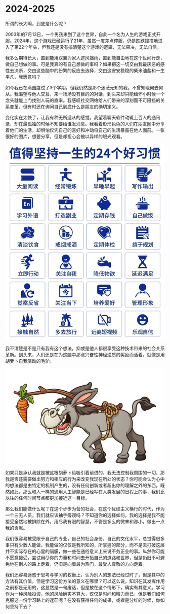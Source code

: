 # 2024-2025

所谓的长大啊，到底是什么呢？

2003年的7月13日，一个男孩来到了这个世界，自此一个名为人生的游戏正式开服。2024年，这个游戏已经运行了21年，虽然一度差点停服，仍是跌跌撞撞地进入了第22个年头，但我还是没有搞清楚这个游戏的逻辑，无法果决，无法自信。

我多么期待长大，直到能用双翼为家人遮风挡雨，直到能自由地在这个世间行走，做自己想做的事。可是我真的有自己想做的事吗？如果把这一切交由我最厌恶的感性去决断，交由这些脑中的纷繁的反应去选择，交由这安安稳稳的柴米油盐和一生平凡，我愿意吗？

如今我已在燕园度过了3个学期，但我仍然是那个迷茫无知的我，不曾知晓何去何从。我渴望与他人交互，来一场场没有目的的对话，到头来却只能缅怀小时候一个念头就能上门找别人玩的直率。我感叹社交网络给人们带来的深刻而不可阻挡的关系变革，但有时还在询问自己到底什么是朋友的确切定义。

变化实在太快了，让我有种无所适从的感觉。我望着聊天软件动辄上百人的通讯录，却在最孤独的时候不知要给谁发消息。我看着形形色色的人们在朋友圈中分享着他们的生活，却惧怕仅凭自己的喜好和冲动将自己的生活暴露在他人面前。一张很好的图片，想要分享，但是却担心会被以异样的眼光观看。

![1](年终总结.assets/1.jpg)

我不清楚是不是只有我有这个想法，抑或是他人都很享受这种技术带来的社会关系革新。到头来，人们还是在为这脑中那点兴奋性神经递质的奖励而活着，就像是用胡萝卜自我驱动的毛驴。

![2](年终总结.assets/2.jpeg)

如果只是承认我就是被这根胡萝卜给吸引着前进的，我无法控制我周围的一切，那我是否还需要做出努力和相应的行为来改变我现在所处的状态？你可能会认为心中的想法都是由特定的机制产生的，没有任何创新或者超出你的理解之外的东西。既然如此，那么和人一样的通用人工智能是已经写在人类发展的日程上的事，我们比以往的任何时间节点都更加接近这一目标。

那么我们能做什么呢？在这个步步为营的社会，在这个优绩主义横行的时代，作为一个三无人员，我们就应该袖手旁观吗？不知道你的选择如何，我的选择是我不能接受全然地被排除在外，用尽我有限的智慧，不管是多么的微末和渺小，做出一点我的贡献。

我们很容易被受限于自己的专业，自己的社会身份，自己的文化水平，总觉得很多事只有少数人能做，我能做的仅仅是我所知的，所掌握的部分，而不是去打破这层并不实际存在的心里的隔膜，做一些在通俗意义上来说不务正业的事。纵然你可能不愿意接受，尝试用尽你的力量和时间去开拓自己的道路和世界，但是仍旧不可避免地在别人的路上走着，仍旧是向着最为热门，最受人尊敬的方向走着。

我们还容易迷惑于思考与学习的权衡上，认为别人的想法已经过时了，但是其中的方法有其价值，但是学习这份方法的意义在哪里？可以这么说，知识在其发挥作用之前都是无用的，这显然是一句废话，但是放在这个情形下，确实有其意义。学习作为一种风险投资，他的风险确实不算大，仅仅是时间和精力而已，但是我们如何克服这一份学习路上的迷茫呢？在没有获得任何的成果，或者是分红的时候，你如何坚持下去？
